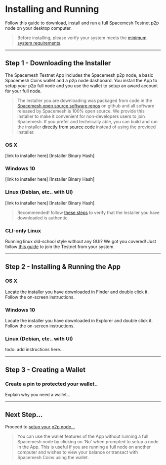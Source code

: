 # Installing and Running

Follow this guide to download, install and run a full Spacemesh Testnet p2p node on your desktop computer.

> Before installing, please verify your system meets the [minimum system requirements](system.md).

---

## Step 1 - Downloading the Installer

The Spacemesh Testnet App includes the Spacemesh p2p node, a basic Spacemesh Coins wallet and a p2p node dashboard. You install the App to setup your p2p full node and you use the wallet to setup an award account for your full node.

> The installer you are downloading was packaged from code in the [Spacemesh open source software repos](https://github.com/spacemeshos) on github and all software released by Spacemesh is 100% open source. We provide this installer to make it convenient for non-developers users to join Spacemesh. If you prefer and technically able, you can build and run the installer [directly from source code](soruce.md) instead of using the provided installer.


### OS X
[link to installer here]
[Installer Binary Hash]

### Windows 10
[link to installer here]
[Installer Binary Hash]

### Linux (Debian, etc.. with UI)
[link to installer here]
[Installer Binary Hash]

> Recommended! follow [these steps](auth.md) to verify that the Installer you have  downloaded is authentic.

### CLI-only Linux

Running linux old-school style without any GUI? We got you covered! Just follow [this guide](no_gui_linux.md) to join the Testnet from your system.

---

## Step 2 - Installing & Running the App

### OS X
Locate the installer you have downloaded in Finder and double click it. Follow the on-screen instructions.

### Windows 10
Locate the installer you have downloaded in Explorer and double click it. Follow the on-screen instructions.

### Linux (Debian, etc.. with UI)
todo: add instructions here...

---

## Step 3 - Creating a Wallet

### Create a pin to protected your wallet..
Explain why you need a wallet...

---

## Next Step...

Proceed to [setup your p2p node...](setup.md)

> You can use the wallet features of the App without running a full Spacemesh node by clicking on 'No' when prompted to setup a node in the App. This is useful if you are running a full node on another computer and wishes to view your balance or transact with Spacemesh Coins using the wallet.
